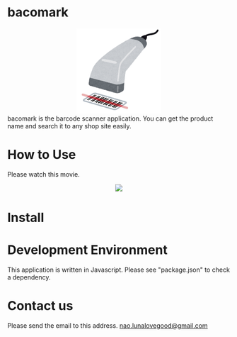 # bacomark
<div align="center">
  <img src="assets/icon.png" >
</div>
bacomark is the barcode scanner application. You can get the product name and search it to any shop site easily.

# How to Use
Please watch this movie.
<div align="center">
  <img src="https://user-images.githubusercontent.com/5310841/97103472-12e6a680-16f0-11eb-8c90-8c567e17ff91.gif" width="320px" >
</div>


# Install

# Development Environment
This application is written in Javascript.
Please see "package.json" to check a dependency.

# Contact us
Please send the email to this address.
nao.lunalovegood@gmail.com
